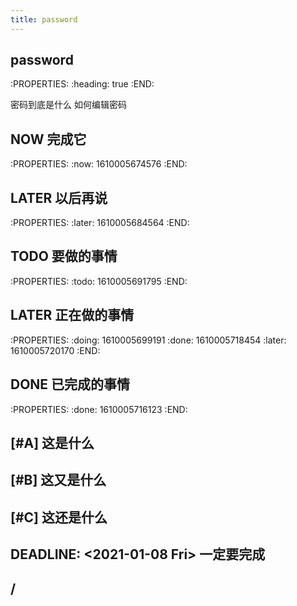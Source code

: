 ```yaml
---
title: password
---
```


## password
:PROPERTIES:
:heading: true
:END:

密码到底是什么
如何编辑密码
## NOW 完成它
:PROPERTIES:
:now: 1610005674576
:END:
## LATER 以后再说
:PROPERTIES:
:later: 1610005684564
:END:
## TODO 要做的事情
:PROPERTIES:
:todo: 1610005691795
:END:
## LATER 正在做的事情
:PROPERTIES:
:doing: 1610005699191
:done: 1610005718454
:later: 1610005720170
:END:
## DONE 已完成的事情
:PROPERTIES:
:done: 1610005716123
:END:
## [#A] 这是什么
## [#B] 这又是什么
## [#C] 这还是什么
## DEADLINE: <2021-01-08 Fri> 一定要完成
## /
